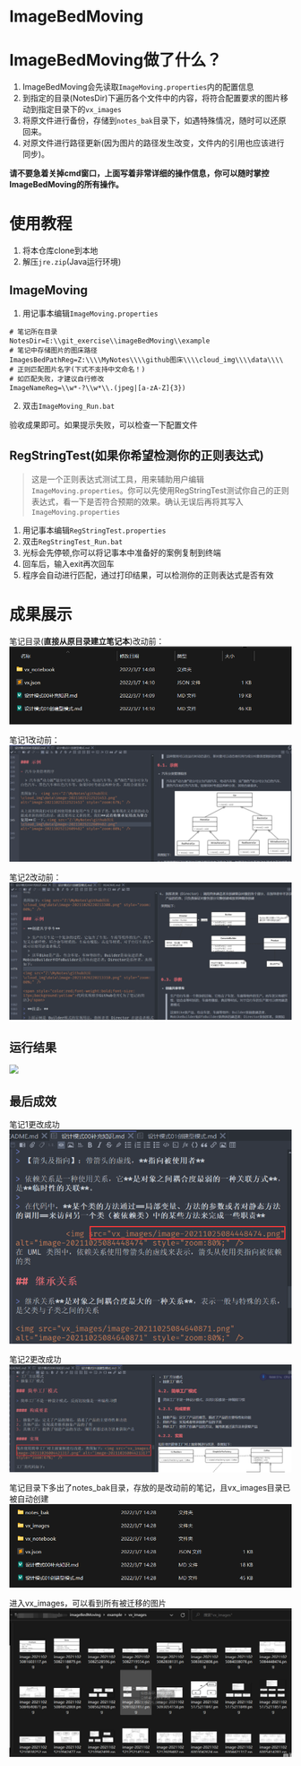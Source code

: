 # ImageBedMoving

# ImageBedMoving做了什么？

1. ImageBedMoving会先读取`ImageMoving.properties`内的配置信息
2. 到指定的目录(NotesDir)下遍历各个文件中的内容，将符合配置要求的图片移动到指定目录下的`vx_images`
3. 将原文件进行备份，存储到`notes_bak`目录下，如遇特殊情况，随时可以还原回来。
4. 对原文件进行路径更新(因为图片的路径发生改变，文件内的引用也应该进行同步)。

**请不要急着关掉cmd窗口，上面写着非常详细的操作信息，你可以随时掌控ImageBedMoving的所有操作。**

# 使用教程

1. 将本仓库clone到本地
2. 解压`jre.zip`(Java运行环境)

## ImageMoving

1. 用记事本编辑`ImageMoving.properties`

```
# 笔记所在目录
NotesDir=E:\\git_exercise\\imageBedMoving\\example
# 笔记中存储图片的图床路径
ImagesBedPathReg=Z:\\\\MyNotes\\\\github图床\\\\cloud_img\\\\data\\\\
# 正则匹配图片名字(下式不支持中文命名！)
# 如匹配失败，才建议自行修改
ImageNameReg=\\w*-?\\w*\\.(jpeg|[a-zA-Z]{3})
```

2. 双击`ImageMoving_Run.bat`

验收成果即可。如果提示失败，可以检查一下配置文件

## RegStringTest(如果你希望检测你的正则表达式)

> 这是一个正则表达式测试工具，用来辅助用户编辑`ImageMoving.properties`。你可以先使用RegStringTest测试你自己的正则表达式，看一下是否符合预期的效果。确认无误后再将其写入`ImageMoving.properties`

1. 用记事本编辑`RegStringTest.properties`
2. 双击`RegStringTest_Run.bat`
3. 光标会先停顿,你可以将记事本中准备好的案例复制到终端
4. 回车后，输入exit再次回车
5. 程序会自动进行匹配，通过打印结果，可以检测你的正则表达式是否有效

# 成果展示

笔记目录(**直接从原目录建立笔记本**)改动前：
![](vx_images/549861414249665.png)

笔记1改动前：
![](vx_images/366761314236031.png)

笔记2改动前：
![](vx_images/176551414231785.png)



## 运行结果
![](vx_images/123.gif)

## 最后成效

笔记1更改成功
![](vx_images/34063914237134.png)

笔记2更改成功
![](vx_images/363383914230268.png)

笔记目录下多出了notes_bak目录，存放的是改动前的笔记，且vx_images目录已被自动创建
![](vx_images/34384014220798.png)

进入vx_images，可以看到所有被迁移的图片
![](vx_images/265284014223302.png)